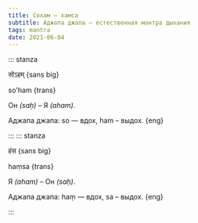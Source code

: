 ```yaml
---
title: Сохам — хамса
subtitle: Аджапа джапа — естественная мантра дыхания 
tags: mantra
date: 2021-06-04
---
```


::: stanza

सोऽहम् {sans big}

so'ham {trans}

Он _(saḥ)_ – Я _(aham)_. 

Аджапа джапа: so — вдох, ham – выдох. {eng}

:::
::: stanza

हंस {sans big}

haṃsa {trans}

Я _(aham)_ – Он _(saḥ)_.    

Аджапа джапа: haṃ — вдох, sa – выдох. {eng}

:::
